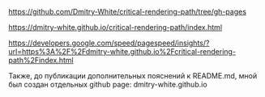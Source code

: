 https://github.com/Dmitry-White/critical-rendering-path/tree/gh-pages

https://dmitry-white.github.io/critical-rendering-path/index.html

https://developers.google.com/speed/pagespeed/insights/?url=https%3A%2F%2Fdmitry-white.github.io%2Fcritical-rendering-path%2Findex.html

Также, до публикации дополнительных пояснений к README.md, мной был создан отдельных github page:
  dmitry-white.github.io
